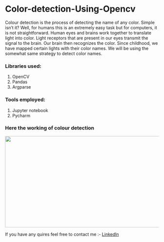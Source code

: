 # Color-detection-Using-Opencv
Colour detection is the process of detecting the name of any color. Simple isn’t it? Well, for humans this is an extremely easy task but for computers, it is not straightforward. Human eyes and brains work together to translate light into color. Light receptors that are present in our eyes transmit the signal to the brain. Our brain then recognizes the color. Since childhood, we have mapped certain lights with their color names. We will be using the somewhat same strategy to detect color names.

### Libraries used:
1. OpenCV
2. Pandas
3. Argparse

### Tools employed:
1. Jupyter notebook
2. Pycharm

### Here the working of colour detection
<img src="https://user-images.githubusercontent.com/64009514/116965634-e6799b80-accb-11eb-8b76-5c5b274a55bf.jpg" height=300 width=700>


If you have any quires feel free to contact me :- [Linkedln](https://www.linkedin.com/in/praneeth-kumar-84a15317b/)
